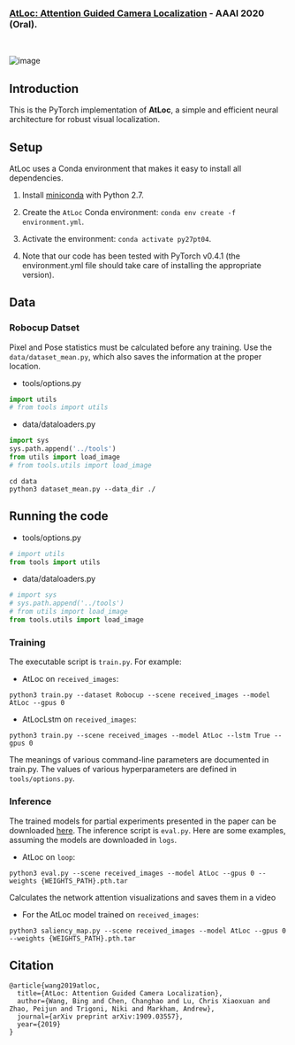 
### [AtLoc: Attention Guided Camera Localization](https://arxiv.org/abs/1909.03557) - AAAI 2020 (Oral).
<br/>

![image](https://github.com/Kudos12th/kudos_localization/assets/63325450/60675056-3ead-4371-ba81-cba0d410b319)


## Introduction 

This is the PyTorch implementation of **AtLoc**, a simple and efficient neural architecture for robust visual localization.

## Setup

AtLoc uses a Conda environment that makes it easy to install all dependencies.

1. Install [miniconda](https://docs.conda.io/en/latest/miniconda.html) with Python 2.7.

2. Create the `AtLoc` Conda environment: `conda env create -f environment.yml`.

3. Activate the environment: `conda activate py27pt04`.

4. Note that our code has been tested with PyTorch v0.4.1 (the environment.yml file should take care of installing the appropriate version).

## Data

### Robocup Datset

Pixel and Pose statistics must be calculated before any training. Use the `data/dataset_mean.py`, which also saves the information at the proper location.


- tools/options.py
```python
import utils
# from tools import utils
```

- data/dataloaders.py
```python
import sys
sys.path.append('../tools')
from utils import load_image
# from tools.utils import load_image
```


```
cd data
python3 dataset_mean.py --data_dir ./
```

## Running the code

- tools/options.py
```python
# import utils
from tools import utils
```

- data/dataloaders.py
```python
# import sys
# sys.path.append('../tools')
# from utils import load_image
from tools.utils import load_image
```

### Training


The executable script is `train.py`. For example:

- AtLoc on `received_images`: 
```
python3 train.py --dataset Robocup --scene received_images --model AtLoc --gpus 0
```

- AtLocLstm on `received_images`: 
```
python3 train.py --scene received_images --model AtLoc --lstm True --gpus 0
```

The meanings of various command-line parameters are documented in train.py. The values of various hyperparameters are defined in `tools/options.py`.

### Inference
The trained models for partial experiments presented in the paper can be downloaded [here](https://drive.google.com/drive/folders/1inY29zupeCmvIF5SsJhQDEzo_jzY0j6Q). The inference script is `eval.py`. Here are some examples, assuming the models are downloaded in `logs`.

- AtLoc on `loop`: 
```
python3 eval.py --scene received_images --model AtLoc --gpus 0 --weights {WEIGHTS_PATH}.pth.tar
```

Calculates the network attention visualizations and saves them in a video

- For the AtLoc model trained on `received_images`:
```
python3 saliency_map.py --scene received_images --model AtLoc --gpus 0 --weights {WEIGHTS_PATH}.pth.tar 
```

## Citation

```
@article{wang2019atloc,
  title={AtLoc: Attention Guided Camera Localization},
  author={Wang, Bing and Chen, Changhao and Lu, Chris Xiaoxuan and Zhao, Peijun and Trigoni, Niki and Markham, Andrew},
  journal={arXiv preprint arXiv:1909.03557},
  year={2019}
}
```